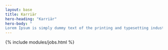 ```yaml
---
layout: base
title: Karriär
hero-heading: "Karriär"
hero-body: "
Lorem Ipsum is simply dummy text of the printing and typesetting industry. Lorem Ipsum has been the industry's standard dummy text ever since the 1500s, when an unknown printer took a galley of type and scrambled it to make a type specimen book."
---
```


{% include modules/jobs.html %}